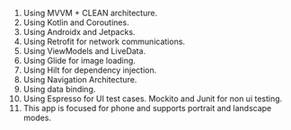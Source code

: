 1. Using MVVM + CLEAN architecture.
2. Using Kotlin and Coroutines.
3. Using Androidx and Jetpacks.
4. Using Retrofit for network communications.
5. Using ViewModels and LiveData.
6. Using Glide for image loading.
7. Using Hilt for dependency injection.
8. Using Navigation Architecture.
9. Using data binding.
10. Using Espresso for UI test cases. Mockito and Junit for non ui testing.
11. This app is focused for phone and supports portrait and landscape modes.
